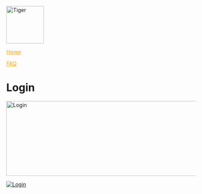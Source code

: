 
<a href = 'https://theabso.github.io/no-deadzones'><img src = "https://user-images.githubusercontent.com/69938027/99356802-cae31b80-2878-11eb-8877-af476a9b3638.png" alt = 'Tiger' height = "100" width = "100"></a>


<a href = 'https://theabso.github.io/no-deadzones/' style = 'color:orange'>Home</a>

<a href = 'FAQ.html' style ='color:orange;'>FAQ</a>

# Login
<a href = 'login_complete.html'><img src = "https://user-images.githubusercontent.com/69938027/99370157-51a0f400-288b-11eb-87b9-0096913777c0.PNG" alt = 'Login'  height = "200" width = "10000"></a>



<a href = 'login.md'><img src="https://user-images.githubusercontent.com/69938027/99431667-2218d880-28d9-11eb-8ae5-fec939399f4d.png" alt="Login"></a>